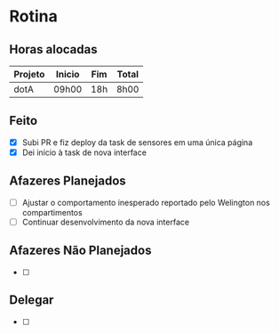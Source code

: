 # Rotina

## Horas alocadas

Projeto | Inicio | Fim | Total
--------|-------|-------|------
dotA    | 09h00 | 18h | 8h00

## Feito

- [x] Subi PR e fiz deploy da task de sensores em uma única página
- [x] Dei início à task de nova interface

## Afazeres Planejados

- [ ] Ajustar o comportamento inesperado reportado pelo Welington nos compartimentos
- [ ] Continuar desenvolvimento da nova interface

## Afazeres Não Planejados

- [ ] 

## Delegar

- [ ] 

<!--stackedit_data:
eyJoaXN0b3J5IjpbMTMwNjQ4MTI3MSwtMTI4OTM5MDQ0NywxOD
Y0MDQ1Njk2LC0zNDM5MDA0MDAsMTI5NDI2NDI2NCwtMTM4OTkx
MjA4NSwtMTM0MjIwNTA4OSwtODA1Mzg5MjE1LDExMDY3OTY5Mz
EsNzgxMTQ5MzIsLTExNzAyMDg4MTMsLTE5ODg3NTk1MTQsOTAz
NzM3NTU4LC04MzE2NDAyNjEsMTk4OTg5NjIzNSwxNDQ5MzU1NT
AsLTE0OTEzNTM2NTAsNTE3MjQ3MDYyLC02NjgxNjI0MjIsLTU5
MTQyNTk5OF19
-->